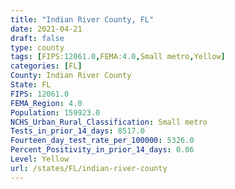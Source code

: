 ```yaml
---
title: "Indian River County, FL"
date: 2021-04-21
draft: false
type: county
tags: [FIPS:12061.0,FEMA:4.0,Small metro,Yellow]
categories: [FL]
County: Indian River County
State: FL
FIPS: 12061.0
FEMA_Region: 4.0
Population: 159923.0
NCHS_Urban_Rural_Classification: Small metro
Tests_in_prior_14_days: 8517.0
Fourteen_day_test_rate_per_100000: 5326.0
Percent_Positivity_in_prior_14_days: 0.06
Level: Yellow
url: /states/FL/indian-river-county
---
```




